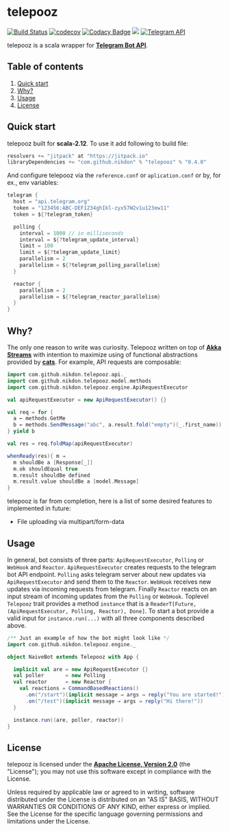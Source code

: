 # telepooz
[![Build Status](https://travis-ci.org/nikdon/telepooz.svg?branch=master)](https://travis-ci.org/nikdon/telepooz)
[![codecov](https://codecov.io/gh/nikdon/telepooz/branch/master/graph/badge.svg)](https://codecov.io/gh/nikdon/telepooz)
[![Codacy Badge](https://api.codacy.com/project/badge/Grade/42eedce6ec0d4c03bab471f610020aec)](https://www.codacy.com/app/nd/telepooz?utm_source=github.com&amp;utm_medium=referral&amp;utm_content=nikdon/telepooz&amp;utm_campaign=Badge_Grade)
[![](https://jitpack.io/v/nikdon/telepooz.svg)](https://jitpack.io/#nikdon/telepooz)
[![Telegram API](https://img.shields.io/badge/Telegram%20API-December%204%2C%202016-green.svg)](https://core.telegram.org/bots/api#recent-changes)

telepooz is a scala wrapper for **[Telegram Bot API][telegram-api]**.

## Table of contents

1. [Quick start](#quick-start)
2. [Why?](#why)
3. [Usage](#usage)
4. [License](#license)

## Quick start

telepooz built for **scala-2.12**. To use it add following to build file:

```scala
resolvers += "jitpack" at "https://jitpack.io"
libraryDependencies += "com.github.nikdon" % "telepooz" % "0.4.0"
```

And configure telepooz via the `reference.conf` or `aplication.conf` or by, for ex., env variables:
 
```scala
telegram {
  host = "api.telegram.org"
  token = "123456:ABC-DEF1234ghIkl-zyx57W2v1u123ew11"
  token = ${?telegram_token}

  polling {
    interval = 1000 // in milliseconds
    interval = ${?telegram_update_interval}
    limit = 100
    limit = ${?telegram_update_limit}
    parallelism = 2
    parallelism = ${?telegram_polling_parallelism}
  }

  reactor {
    parallelism = 2
    parallelism = ${?telegram_reactor_parallelism}
  }
} 
```

## Why?

The only one reason to write was curiosity. Telepooz written on top of **[Akka Streams][akka]** with intention to 
maximize using of functional abstractions provided by **[cats][cats]**. For example, API 
requests are composable:

```scala
import com.github.nikdon.telepooz.api._
import com.github.nikdon.telepooz.model.methods
import com.github.nikdon.telepooz.engine.ApiRequestExecutor

val apiRequestExecutor = new ApiRequestExecutor() {}

val req = for {
  a ← methods.GetMe
  b ← methods.SendMessage("abc", a.result.fold("empty")(_.first_name))
} yield b

val res = req.foldMap(apiRequestExecutor)

whenReady(res){ m ⇒
  m shouldBe a [Response[_]]
  m.ok shouldEqual true
  m.result shouldBe defined
  m.result.value shouldBe a [model.Message]
}
```

telepooz is far from completion, here is a list of some desired features to implemented in future:

- File uploading via multipart/form-data

## Usage

In general, bot consists of three parts: `ApiRequestExecutor`, `Polling` or `WebHook` and `Reactor`. 
`ApiRequestExecutor` creates requests to the telegram bot API endpoint. `Polling` asks telegram server about new 
updates via `ApiRequestExecutor` and send them to the `Reactor`. `WebHook` receives new updates via incoming requests 
from telegram. Finally `Reactor` reacts on an input stream of incoming updates from the `Polling` or `WebHook`. 
Toplevel `Telepooz` trait provides a method `instance` that is a 
`ReaderT[Future, (ApiRequestExecutor, Polling, Reactor), Done]`. To start a bot provide a valid input 
for `instance.run(...)` with all three components described above.

```scala
/** Just an example of how the bot might look like */
import com.github.nikdon.telepooz.engine._

object NaiveBot extends Telepooz with App {

  implicit val are = new ApiRequestExecutor {}
  val poller       = new Polling
  val reactor      = new Reactor {
    val reactions = CommandBasedReactions()
      .on("/start")(implicit message ⇒ args ⇒ reply("You are started!"))
      .on("/test")(implicit message ⇒ args ⇒ reply("Hi there!"))
  }

  instance.run((are, poller, reactor))
}
```

## License

telepooz is licensed under the **[Apache License, Version 2.0][apache]** (the "License"); 
you may not use this software except in compliance with the License.

Unless required by applicable law or agreed to in writing, software
distributed under the License is distributed on an "AS IS" BASIS,
WITHOUT WARRANTIES OR CONDITIONS OF ANY KIND, either express or implied.
See the License for the specific language governing permissions and
limitations under the License.

[akka]: https://github.com/akka/akka
[apache]: http://www.apache.org/licenses/LICENSE-2.0
[cats]: https://github.com/typelevel/cats
[shapeless]: https://github.com/milessabin/shapeless
[telegram-api]: https://core.telegram.org/bots/api
[webhooks]: https://core.telegram.org/bots/api#getting-updates
